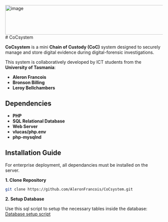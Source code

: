 <img width="1006" height="94" alt="image" src="https://github.com/user-attachments/assets/0cbf0668-5286-4a51-b6c9-179bcc8e789d" /># CoCsystem

**CoCsystem** is a mini **Chain of Custody (CoC)** system designed to securely manage and store digital evidence during digital-forensic investigations.

This system is collaboratively developed by ICT students from the **University of Tasmania**:
- **Aleron Francois**
- **Bronson Billing**
- **Leroy Bellchambers**

## Dependencies
- **PHP**
- **SQL Relational Database**
- **Web Server**
- **vlucas/php.env**
- **php-mysqlnd**

## Installation Guide
For enterprise deployment, all dependancies must be installed on the server.

**1. Clone Repository**
```bash
git clone https://github.com/AleronFrancois/CoCsystem.git
```

**2. Setup Database**

Use this sql script to setup the necessary tables inside the database: 
[Database setup script](https://github.com/AleronFrancois/CoCsystem/blob/main/setup/database.sql)

